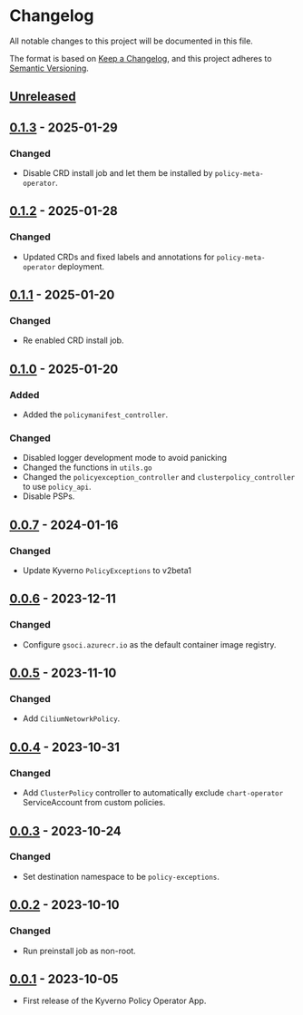 # Changelog

All notable changes to this project will be documented in this file.

The format is based on [Keep a Changelog](https://keepachangelog.com/en/1.0.0/),
and this project adheres to [Semantic Versioning](https://semver.org/spec/v2.0.0.html).

## [Unreleased]

## [0.1.3] - 2025-01-29

### Changed

- Disable CRD install job and let them be installed by `policy-meta-operator`.

## [0.1.2] - 2025-01-28

### Changed

- Updated CRDs and fixed labels and annotations for `policy-meta-operator` deployment.

## [0.1.1] - 2025-01-20

### Changed

- Re enabled CRD install job.

## [0.1.0] - 2025-01-20

### Added

- Added the `policymanifest_controller`.

### Changed
- Disabled logger development mode to avoid panicking
- Changed the functions in `utils.go`
- Changed the `policyexception_controller` and `clusterpolicy_controller` to use `policy_api`.
- Disable PSPs.

## [0.0.7] - 2024-01-16

### Changed

- Update Kyverno `PolicyExceptions` to v2beta1

## [0.0.6] - 2023-12-11

### Changed

- Configure `gsoci.azurecr.io` as the default container image registry.

## [0.0.5] - 2023-11-10

### Changed

- Add `CiliumNetowrkPolicy`.

## [0.0.4] - 2023-10-31

### Changed

- Add `ClusterPolicy` controller to automatically exclude `chart-operator` ServiceAccount from custom policies.

## [0.0.3] - 2023-10-24

### Changed

- Set destination namespace to be `policy-exceptions`.

## [0.0.2] - 2023-10-10

### Changed

- Run preinstall job as non-root.

## [0.0.1] - 2023-10-05

- First release of the Kyverno Policy Operator App.

[Unreleased]: https://github.com/giantswarm/kyverno-policy-operator/compare/v0.1.3...HEAD
[0.1.3]: https://github.com/giantswarm/kyverno-policy-operator/compare/v0.1.2...v0.1.3
[0.1.2]: https://github.com/giantswarm/kyverno-policy-operator/compare/v0.1.1...v0.1.2
[0.1.1]: https://github.com/giantswarm/kyverno-policy-operator/compare/v0.1.0...v0.1.1
[0.1.0]: https://github.com/giantswarm/kyverno-policy-operator/compare/v0.0.7...v0.1.0
[0.0.7]: https://github.com/giantswarm/kyverno-policy-operator/compare/v0.0.6...v0.0.7
[0.0.6]: https://github.com/giantswarm/kyverno-policy-operator/compare/v0.0.5...v0.0.6
[0.0.5]: https://github.com/giantswarm/kyverno-policy-operator/compare/v0.0.4...v0.0.5
[0.0.4]: https://github.com/giantswarm/kyverno-policy-operator/compare/v0.0.3...v0.0.4
[0.0.3]: https://github.com/giantswarm/kyverno-policy-operator/compare/v0.0.2...v0.0.3
[0.0.2]: https://github.com/giantswarm/kyverno-policy-operator/compare/v0.0.1...v0.0.2
[0.0.1]: https://github.com/giantswarm/kyverno-policy-operator/releases/tag/v0.0.1
